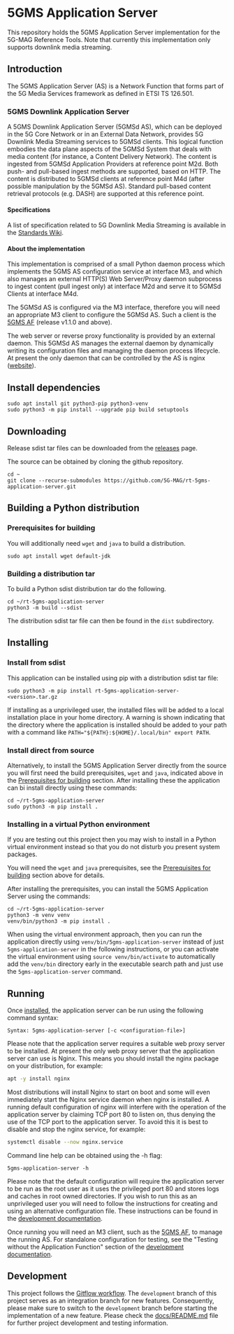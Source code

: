 # 5GMS Application Server

This repository holds the 5GMS Application Server implementation for the 5G-MAG Reference Tools. 
Note that currently this implementation only supports downlink media streaming.

## Introduction

The 5GMS Application Server (AS) is a Network Function that forms part of the 5G Media Services framework as defined in ETSI TS 126.501.

### 5GMS Downlink Application Server
A 5GMS Downlink Application Server (5GMSd AS), which can be deployed in the 5G Core Network or in an External Data Network, provides 5G Downlink Media Streaming services to 5GMSd clients. This logical function embodies the data plane aspects of the 5GMSd System that deals with media content (for instance, a Content Delivery Network). The content is ingested from 5GMSd Application Providers at reference point M2d. Both push- and pull-based ingest methods are supported, based on HTTP. The content is distributed to 5GMSd clients at reference point M4d (after possible manipulation by the 5GMSd AS). Standard pull-based content retrieval protocols (e.g. DASH) are supported at this reference point.

#### Specifications

A list of specification related to 5G Downlink Media Streaming is available in the [Standards Wiki](https://github.com/5G-MAG/Standards/wiki/5G-Downlink-Media-Streaming-Architecture-(5GMSd):-Relevant-Specifications).

#### About the implementation

This implementation is comprised of a small Python daemon process which implements the 5GMS AS configuration service at interface M3,
and which also manages an external HTTP(S) Web Server/Proxy daemon subprocess to ingest content (pull ingest only) at interface M2d
and serve it to 5GMSd Clients at interface M4d.

The 5GMSd AS is configured via the M3 interface, therefore you will need an appropriate M3 client to configure the 5GMSd AS. Such a client is
the [5GMS AF](https://github.com/5G-MAG/rt-5gms-application-function) (release v1.1.0 and above).

The web server or reverse proxy functionality is provided by an external daemon. This 5GMSd AS manages the external
daemon by dynamically writing its configuration files and managing the daemon process lifecycle. At present the only
daemon that can be controlled by the AS is nginx ([website](https://nginx.org/)).

## Install dependencies

```
sudo apt install git python3-pip python3-venv
sudo python3 -m pip install --upgrade pip build setuptools
```

## Downloading

Release sdist tar files can be downloaded from the [releases](https://github.com/5G-MAG/rt-5gms-application-server/releases) page.

The source can be obtained by cloning the github repository.

```
cd ~
git clone --recurse-submodules https://github.com/5G-MAG/rt-5gms-application-server.git
```

## Building a Python distribution

### Prerequisites for building

You will additionally need `wget` and `java` to build a distribution.

```
sudo apt install wget default-jdk
```

### Building a distribution tar

To build a Python sdist distribution tar do the following.

```
cd ~/rt-5gms-application-server
python3 -m build --sdist
```

The distribution sdist tar file can then be found in the `dist` subdirectory.

## Installing

### Install from sdist

This application can be installed using pip with a distribution sdist tar file:

```
sudo python3 -m pip install rt-5gms-application-server-<version>.tar.gz
```

If installing as a unprivileged user, the installed files will be added to a local installation place in your home directory. A warning is shown indicating that the directory where the application is installed should be added to your path with a command like `PATH="${PATH}:${HOME}/.local/bin" export PATH`.

### Install direct from source

Alternatively, to install the 5GMS Application Server directly from the source you will first need the build prerequisites, `wget` and `java`, indicated above in the [Prerequisites for building](#prerequisites-for-building) section. After installing these the application can bi install directly using these commands:

```
cd ~/rt-5gms-application-server
sudo python3 -m pip install .
```

### Installing in a virtual Python environment

If you are testing out this project then you may wish to install in a Python virtual environment instead so that you do not disturb you present system packages.

You will need the `wget` and `java` prerequisites, see the [Prerequisites for building](#prerequisites-for-building) section above for details.

After installing the prerequisites, you can install the 5GMS Application Server using the commands:

```
cd ~/rt-5gms-application-server
python3 -m venv venv
venv/bin/python3 -m pip install .
```

When using the virtual environment approach, then you can run the application directly using `venv/bin/5gms-application-server` instead of just `5gms-application-server` in the following instructions, or you can activate the virtual environment using `source venv/bin/activate` to automatically add the `venv/bin` directory early in the executable search path and just use the `5gms-application-server` command.

## Running

Once [installed](#installing), the application server can be run using the following command syntax:

```
Syntax: 5gms-application-server [-c <configuration-file>]
```

Please note that the application server requires a suitable web proxy server to be installed. At present the only web proxy server that the application server can use is Nginx. This means you should install the nginx package on your distribution, for example:

```bash
apt -y install nginx
```

Most distributions will install Nginx to start on boot and some will even immediately start the Nginx service daemon when nginx is installed. A running default configuration of nginx will interfere with the operation of the application server by claiming TCP port 80 to listen on, thus denying the use of the TCP port to the application server. To avoid this it is best to disable and stop the nginx service, for example:

```bash
systemctl disable --now nginx.service
```

Command line help can be obtained using the -h flag:

```
5gms-application-server -h
```

Please note that the default configuration will require the application server to be run as the root user as it uses the privileged port 80 and stores logs and caches in root owned directories. If you wish to run this as an unprivileged user you will need to follow the instructions for creating and using an alternative configuration file. These instructions can be found in the [development documentation](docs/README.md#running-the-example-without-building).

Once running you will need an M3 client, such as the [5GMS AF](https://github.com/5G-MAG/rt-5gms-application-function), to manage the running AS. For standalone configuration for testing, see the "Testing without the Application Function" section of the [development documentation](docs/README.md#testing-without-the-application-function).

## Development

This project follows
the [Gitflow workflow](https://www.atlassian.com/git/tutorials/comparing-workflows/gitflow-workflow). The `development`
branch of this project serves as an integration branch for new features. Consequently, please make sure to switch to the `development`
branch before starting the implementation of a new feature. Please check the [docs/README.md](docs/README.md) file for
further project development and testing information.
